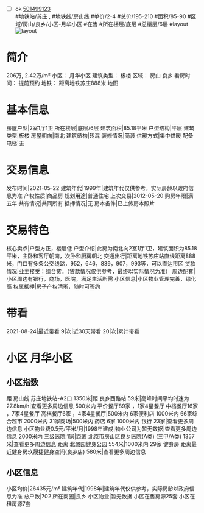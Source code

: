 - [ ] ok [501499123](https://bj.5i5j.com/ershoufang/501499123.html)  
 #地铁站/苏庄 ,  #地铁线/房山线
#单价/2-4 #总价/195-210 #面积/85-90   #区域/房山/良乡/小区-月华小区 #在售 #所在楼层/底层 #总楼层/6层 #layout 
![layout](http://image2a.5i5j.com/bdir/layout/226662.jpg_P5.jpg) 
# 简介 
 206万,  2.42万/m² 
小区： 月华小区
建筑类型： 板楼
区域： 房山 良乡
看房时间： 提前预约
地铁： 距离地铁苏庄888米 地图
# 基本信息 
 房屋户型|2室1厅1卫
所在楼层|底层/6层
建筑面积|85.18平米
户型结构|平层
建筑类型|板楼
房屋朝向|南北
建筑结构|砖混
装修情况|简装
供暖方式|集中供暖
配备电梯|无
# 交易信息 
 发布时间|2021-05-22
建筑年代|1999年|建筑年代仅供参考，实际房龄以政府信息为准
产权性质|商品房
规划用途|普通住宅
上次交易|2012-05-20
购房年限|满五年
共有情况|共同所有
抵押情况|无
房本备件|已上传房本照片
# 交易特色 
 核心卖点|户型方正，楼层低
户型介绍|此房为南北向2室1厅1卫，建筑面积为85.18平米，主卧和客厅朝南，次卧和厨房朝北
交通出行|距离地铁苏庄站直线距离888米，门口有多条公交线路，952，646，839，907，993等，可以直达市区
贷款情况|业主接受：组合贷。（贷款情况仅供参考，最终以实际情况为准）
周边配套|小区周边有银行，商场，医院，满足生活所需
小区信息|小区物业管理完善，绿化高
权属抵押|房子产权清晰，随时可签约
# 带看 
 2021-08-24|最近带看	 9|次|近30天带看	 20|次|累计带看
# 小区 月华小区
## 小区指数 
 距 房山线 苏庄地铁站-A2口 1350米|距 良乡西路站 59米|高峰时间平均时速为27.8km/h|查看更多周边信息
500米内 平价餐厅89家 ，1家4星餐厅
中档餐厅16家 ，7家4星餐厅
高档餐厅6家 ，4家4星餐厅|500米内 6家便利店
1000米内 66家综合超市
2000米内 31家商场|500米内 药店 6家
1000米内 银行 23家|查看更多周边信息
小区物业费0.5元/平米/月|1998年建成|物业公司为暂无数据|查看更多周边信息
2000米内 三级医院 1家|距离 北京市房山区良乡医院(A类) (三甲/A类) 1357米|查看更多周边信息
距离 北潞园健身公园 554米|1000米内 29家 健身房
距离最近健身房玖晟捷健身空间(良乡店) 580米|查看更多周边信息
## 小区信息 
 小区均价|26435元/m²
建筑年代|1998年|建筑年代仅供参考，实际房龄以政府信息为准
总户数|702
所在商圈|良乡
小区物业|暂无数据
小区在售房源25套
小区在租房源7套
